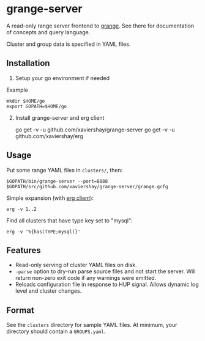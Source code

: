grange-server
=============

A read-only range server frontend to
[grange](https://github.com/xaviershay/grange). See there for documentation of
concepts and query language.

Cluster and group data is specified in YAML files.


Installation
-----

1. Setup your go environment if needed

Example

    mkdir $HOME/go
    export GOPATH=$HOME/go

2. Install grange-server and erg client

    go get -v -u github.com/xaviershay/grange-server
    go get -v -u github.com/xaviershay/erg

Usage
-----

Put some range YAML files in `clusters/`, then:

    $GOPATH/bin/grange-server --port=8888 $GOPATH/src/github.com/xaviershay/grange-server/grange.gcfg

Simple expansion (with [erg client](https://github.com/xaviershay/erg)):

    erg -v 1..2

Find all clusters that have type key set to "mysql":

    erg -v '%{has(TYPE;mysql)}'

Features
--------

* Read-only serving of cluster YAML files on disk.
* `-parse` option to dry-run parse source files and not start the server. Will
  return non-zero exit code if any warnings were emitted.
* Reloads configuration file in response to HUP signal. Allows dynamic log
  level and cluster changes.

Format
------

See the `clusters` directory for sample YAML files. At minimum, your directory
should contain a `GROUPS.yaml`.
